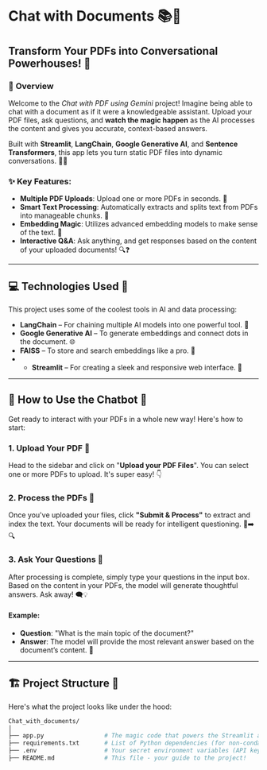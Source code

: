 # **Chat with Documents** 📚💬

## **Transform Your PDFs into Conversational Powerhouses!** 🌟

### 🚀 **Overview**
Welcome to the *Chat with PDF using Gemini* project! Imagine being able to chat with a document as if it were a knowledgeable assistant. Upload your PDF files, ask questions, and **watch the magic happen** as the AI processes the content and gives you accurate, context-based answers. 

Built with **Streamlit**, **LangChain**, **Google Generative AI**, and **Sentence Transformers**, this app lets you turn static PDF files into dynamic conversations. 🤖💬

### ✨ **Key Features:**
- **Multiple PDF Uploads**: Upload one or more PDFs in seconds. 📄
- **Smart Text Processing**: Automatically extracts and splits text from PDFs into manageable chunks. 📑
- **Embedding Magic**: Utilizes advanced embedding models to make sense of the text. 🔮
- **Interactive Q&A**: Ask anything, and get responses based on the content of your uploaded documents! 🔍❓

---

## 💻 **Technologies Used** 🔧
This project uses some of the coolest tools in AI and data processing:
- **LangChain** – For chaining multiple AI models into one powerful tool. 🔗
- **Google Generative AI** – To generate embeddings and connect dots in the document. 🌐
- **FAISS** – To store and search embeddings like a pro. 🔎
- - **Streamlit** – For creating a sleek and responsive web interface. 🎨

---

## 🌟 **How to Use the Chatbot** 💬

Get ready to interact with your PDFs in a whole new way! Here's how to start:

### 1. **Upload Your PDF** 📝
Head to the sidebar and click on "**Upload your PDF Files**". You can select one or more PDFs to upload. It's super easy! 👇

### 2. **Process the PDFs** 🔄
Once you've uploaded your files, click **"Submit & Process"** to extract and index the text. Your documents will be ready for intelligent questioning. 📂➡️🔍

### 3. **Ask Your Questions** 🤔
After processing is complete, simply type your questions in the input box. Based on the content in your PDFs, the model will generate thoughtful answers. Ask away! 🗨️💡

#### **Example:**
- **Question**: "What is the main topic of the document?"
- **Answer**: The model will provide the most relevant answer based on the document’s content. 🎯

---

## 🏗️ **Project Structure** 📂

Here's what the project looks like under the hood:

```bash
Chat_with_documents/
│
├── app.py                 # The magic code that powers the Streamlit app
├── requirements.txt       # List of Python dependencies (for non-conda users)
├── .env                   # Your secret environment variables (API keys)
├── README.md              # This file - your guide to the project!
